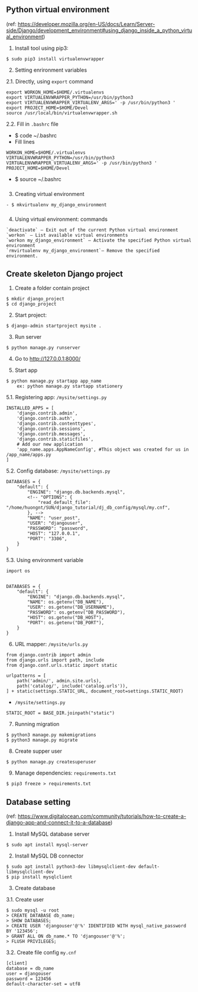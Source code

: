 ## Python virtual environment 

(ref: https://developer.mozilla.org/en-US/docs/Learn/Server-side/Django/development_environment#using_django_inside_a_python_virtual_environment)

1. Install tool using pip3:
```
$ sudo pip3 install virtualenvwrapper
```

2. Setting enrironment variables

2.1. Directly, using `export` command
```
export WORKON_HOME=$HOME/.virtualenvs
export VIRTUALENVWRAPPER_PYTHON=/usr/bin/python3
export VIRTUALENVWRAPPER_VIRTUALENV_ARGS=' -p /usr/bin/python3 '
export PROJECT_HOME=$HOME/Devel
source /usr/local/bin/virtualenvwrapper.sh
```

2.2. Fill in `.bashrc` file

- $ code ~/.bashrc
- Fill lines
```
WORKON_HOME=$HOME/.virtualenvs
VIRTUALENVWRAPPER_PYTHON=/usr/bin/python3
VIRTUALENVWRAPPER_VIRTUALENV_ARGS=' -p /usr/bin/python3 '
PROJECT_HOME=$HOME/Devel
```
- $ source ~/.bashrc
###
3. Creating virtual environment
```
- $ mkvirtualenv my_django_environment
```

###
4. Using virtual environment: commands
```
`deactivate` — Exit out of the current Python virtual environment
`workon` — List available virtual environments
`workon my_django_environment` — Activate the specified Python virtual environment
`rmvirtualenv my_django_environment`— Remove the specified environment.
```

## Create skeleton Django project
1. Create a folder contain project
```
$ mkdir django_project
$ cd django_project
```

2. Start project:
```
$ django-admin startproject mysite .
```

3. Run server
```
$ python manage.py runserver
```

4. Go to http://127.0.0.1:8000/

5. Start app
```
$ python manage.py startapp app_name
    ex: python manage.py startapp stationery
```

5.1. Registering app: `/mysite/settings.py`
```
INSTALLED_APPS = [
    'django.contrib.admin',
    'django.contrib.auth',
    'django.contrib.contenttypes',
    'django.contrib.sessions',
    'django.contrib.messages',
    'django.contrib.staticfiles',
    # Add our new application
    'app_name.apps.AppNameConfig', #This object was created for us in /app_name/apps.py
]
```
5.2. Config database: `/mysite/settings.py`
```
DATABASES = {
    "default": {
        "ENGINE": "django.db.backends.mysql",
        <!-- "OPTIONS": {
            "read_default_file": "/home/huongnt/SUN/django_tutorial/dj_db_config/mysql/my.cnf",
        }, -->
        "NAME": "user_post",
        "USER": "djangouser",
        "PASSWORD": "password",
        "HOST": "127.0.0.1",
        "PORT": "3306",
    }
}
```

5.3. Using environment variable
```
import os


DATABASES = {
    "default": {
        "ENGINE": "django.db.backends.mysql",
        "NAME": os.getenv("DB_NAME"),
        "USER": os.getenv("DB_USERNAME"),
        "PASSWORD": os.getenv("DB_PASSWORD"),
        "HOST": os.getenv("DB_HOST"),
        "PORT": os.getenv("DB_PORT"),
    }
}
```
6. URL mapper: `/mysite/urls.py`
```
from django.contrib import admin
from django.urls import path, include
from django.conf.urls.static import static

urlpatterns = [
    path('admin/', admin.site.urls),
    path('catalog/', include('catalog.urls')),
] + static(settings.STATIC_URL, document_root=settings.STATIC_ROOT)
```

- `/mysite/settings.py`
```
STATIC_ROOT = BASE_DIR.joinpath("static")
```
7. Running migration
```
$ python3 manage.py makemigrations
$ python3 manage.py migrate
```

8. Create supper user
```
$ python manage.py createsuperuser
```

9. Manage dependencies: `requirements.txt`
```
$ pip3 freeze > requirements.txt
```

## Database setting 

(ref: https://www.digitalocean.com/community/tutorials/how-to-create-a-django-app-and-connect-it-to-a-database)
1. Install MySQL database server
```
$ sudo apt install mysql-server
```

2. Install MySQL DB connector
```
$ sudo apt install python3-dev libmysqlclient-dev default-libmysqlclient-dev
$ pip install mysqlclient
```

3. Create database

3.1. Create user
```
$ sudo mysql -u root
> CREATE DATABASE db_name;
> SHOW DATABASES;
> CREATE USER 'djangouser'@'%' IDENTIFIED WITH mysql_native_password BY '123456';
> GRANT ALL ON db_name.* TO 'djangouser'@'%';
> FLUSH PRIVILEGES;
```

3.2. Create file config `my.cnf`
```
[client]
database = db_name
user = djangouser
password = 123456
default-character-set = utf8
```


